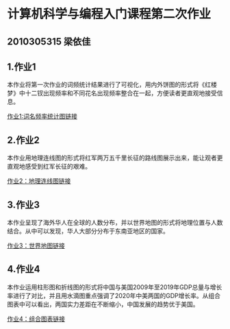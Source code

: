 # 计算机科学与编程入门课程第二次作业
## 2010305315  梁依佳
## 1.作业1
本作业将第一次作业的词频统计结果进行了可视化，用内外饼图的形式将《红楼梦》中十二钗出现频率和不同花名出现频率整合在一起，方便读者更直观地接受信息。

[作业1:词名频率统计图链接]()
## 2.作业2
本作业用地理连线图的形式将红军两万五千里长征的路线图展示出来，能让观者更直观地感受到红军长征的艰难。

[作业2：地理连线图链接](https://liangyijia2002.github.io/mapline.html)
## 3.作业3
本作业呈现了海外华人在全球的人数分布，并以世界地图的形式将地理位置与人数结合。从中可以发现，华人大部分分布于东南亚地区的国家。

[作业3：世界地图链接]()
## 4.作业4
本作业运用柱形图和折线图的形式将中国与美国2009年至2019年GDP总量与增长率进行了对比，并且用水滴图重点强调了2020年中美两国的GDP增长率。从组合图表中可以看出，两国实力差距在不断缩小，中国发展的趋势优于美国。

[作业4：组合图表链接](https://liangyijia2002.github.io/combination.html)
